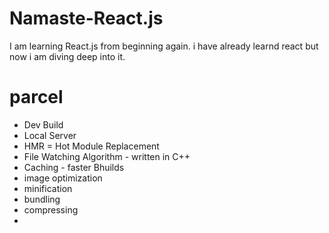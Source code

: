 # Namaste-React.js

I am learning React.js from beginning again.
i have already learnd react but now i am diving deep into it.

# parcel

- Dev Build
- Local Server
- HMR = Hot Module Replacement 
- File Watching Algorithm - written in C++
- Caching - faster Bhuilds
- image optimization
- minification
- bundling
- compressing
- 

